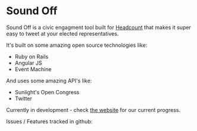 # Sound Off

Sound Off is a civic engagment tool built for [Headcount](http://www.headcount.org/) that makes it super easy to tweet at your elected representatives.

It's built on some amazing open source technologies like:

 * Ruby on Rails
 * Angular JS
 * Event Machine

And uses some amazing API's like:

 * Sunlight's Open Congress
 * Twitter

Currently in development - check [the website](http://soundoffatcongress.org) for our current progress.

Issues / Features tracked in github:
